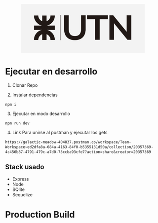 <p align="center">
  <a href="https://github.com/JuanBisio/SimulacroReparaciones" target="blank"><img src="logo-utn.jpg" width="400" alt="UTN Logo" /></a>
</p>

# Ejecutar en desarrollo


1. Clonar Repo


2. Instalar dependencias

```
npm i
```

3. Ejecutar en modo desarrollo
```
npm run dev
```

4. Link Para unirse al postman y ejecutar los gets
```
https://galactic-meadow-404837.postman.co/workspace/Team-Workspace~ed2dfa8a-684a-4163-84f0-b5355131d50a/collection/20357369-4c456b87-4791-479c-a7d0-73ccba93cfe7?action=share&creator=20357369
```

## Stack usado
* Express
* Node
* SQlite
* Sequelize

# Production Build



